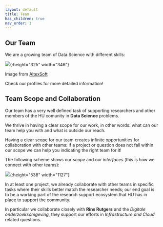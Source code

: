 ```yaml
---
layout: default
title: Team
has_children: true
nav_order: 1
---
```


## Our Team

We are a growing team of Data Science with different skills:


![](images/DataScientist.png){:height="325" width="346"}


Image from [AltexSoft](https://www.altexsoft.com/) 

Check our profiles for more detailed information!



## Team Scope and Collaboration

Our team has a very well defined task of supporting researchers and other members of the HU comunity in **Data Science** problems. 

We thrive in having a clear scope for our work, in other words: what can our team help you with and what is outside our reach. 

Having a clear scope for our team creates infinite opportunities for collaboration with other teams: if a project or question does not fall within our scope we can help you indicating the right team for it!

The following scheme shows our *scope* and our *interfaces* (this is how we connect with other teams):

![](images/DSP_scope.png){:height="538" width="1127"}

In at least one project, we already collaborate with other teams in specific tasks where their skills better match the researcher needs; our end goal is to be a working part of the research support ecosystem that HU has in place to support the community.

In particular we collaborate closely with **Rins Rutgers** and the *Digitale onderzoeksomgeving*, they support our efforts in *Infrastructure and Cloud* related questions.







 
